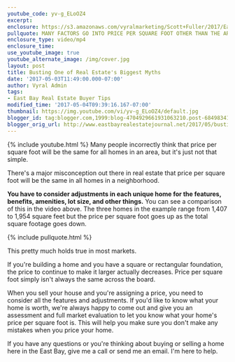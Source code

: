 ```yaml
---
youtube_code: yv-g_ELoOZ4
excerpt:
enclosure: https://s3.amazonaws.com/vyralmarketing/Scott+Fuller/2017/East+Bay+Real+Estate+Agent-+Price+per+Square+Foot+Misconception.mp4
pullquote: MANY FACTORS GO INTO PRICE PER SQUARE FOOT OTHER THAN THE AREA.
enclosure_type: video/mp4
enclosure_time:
use_youtube_image: true
youtube_alternate_image: /img/cover.jpg
layout: post
title: Busting One of Real Estate's Biggest Myths
date: '2017-05-03T11:49:00.000-07:00'
author: Vyral Admin
tags:
- East Bay Real Estate Buyer Tips
modified_time: '2017-05-04T09:39:16.167-07:00'
thumbnail: https://img.youtube.com/vi/yv-g_ELoOZ4/default.jpg
blogger_id: tag:blogger.com,1999:blog-4704929661931063210.post-6849834133169094867
blogger_orig_url: http://www.eastbayrealestatejournal.net/2017/05/busting-one-of-real-estates-biggest.html
---
```

{% include youtube.html %}
Many people incorrectly think that price per square foot will be the same for all homes in an area, but it's just not that simple.

There's a major misconception out there in real estate that price per square foot will be the same in all homes in a neighborhood.

**You have to consider adjustments in each unique home for the features, benefits, amenities, lot size, and other things.** You can see a comparison of this in the video above. The three homes in the example range from 1,407 to 1,954 square feet but the price per square foot goes up as the total square footage goes down.

{% include pullquote.html %}

This pretty much holds true in most markets.

If you're building a home and you have a square or rectangular foundation, the price to continue to make it larger actually decreases. Price per square foot simply isn't always the same across the board.

When you sell your house and you're assigning a price, you need to consider all the features and adjustments. If you'd like to know what your home is worth, we're always happy to come out and give you an assessment and full market evaluation to let you know what your home's price per square foot is. This will help you make sure you don't make any mistakes when you price your home.

If you have any questions or you're thinking about buying or selling a home here in the East Bay, give me a call or send me an email. I'm here to help.
